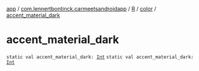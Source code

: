 [app](../../../index.md) / [com.lennertbontinck.carmeetsandroidapp](../../index.md) / [R](../index.md) / [color](index.md) / [accent_material_dark](./accent_material_dark.md)

# accent_material_dark

`static val accent_material_dark: `[`Int`](https://kotlinlang.org/api/latest/jvm/stdlib/kotlin/-int/index.html)
`static val accent_material_dark: `[`Int`](https://kotlinlang.org/api/latest/jvm/stdlib/kotlin/-int/index.html)